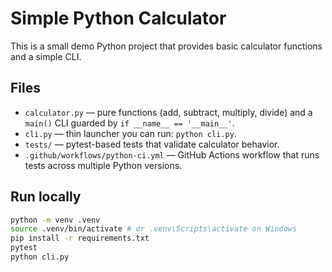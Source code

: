 # Simple Python Calculator


This is a small demo Python project that provides basic calculator functions and a simple CLI.


## Files


- `calculator.py` — pure functions (add, subtract, multiply, divide) and a `main()` CLI guarded by `if __name__ == '__main__'`.
- `cli.py` — thin launcher you can run: `python cli.py`.
- `tests/` — pytest-based tests that validate calculator behavior.
- `.github/workflows/python-ci.yml` — GitHub Actions workflow that runs tests across multiple Python versions.


## Run locally


```bash
python -m venv .venv
source .venv/bin/activate # or .venv\Scripts\activate on Windows
pip install -r requirements.txt
pytest
python cli.py
